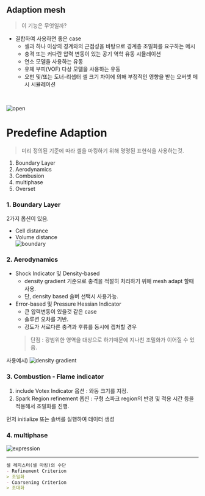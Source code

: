 ## Adaption mesh
> 이 기능은 무엇일까?


+ 결합하여 사용하면 좋은 case   
    * 셀과 하나 이상의 경계와의 근접성을 바탕으로 경계층 조밀화를 요구하는 메시
    * 충격 또는 커다란 압력 변동이 있는 공기 역학 유동 시뮬레이션
    * 연소 모델을 사용하는 유동
    * 유체 부피(VOF) 다상 모델을 사용하는 유동
    * 오펀 및/또는 도너-리셉터 셀 크기 차이에 의해 부정적인 영향을 받는 오버셋 메시 시뮬레이션
<br>

![open](https://ansyshelp.ansys.com/Views/Secured/corp/v231/en/flu_ug/graphics/g_flu_ug_auto_adaption.png)

#  Predefine Adaption 
> 미리 정의된 기준에 따라 셀을 마킹하기 위해 명명된 표현식을 사용하는것.
1. Boundary Layer
2. Aerodynamics
3. Combusion
4. multiphase
5. Overset

### 1. Boundary Layer
2가지 옵션이 있음.
- Cell distance
- Volume distance    
![boundary](https://ansyshelp.ansys.com/Views/Secured/corp/v231/ko/flu_ug/graphics/g_flu_ug_adapt_bound_cell_dis.png)

### 2. Aerodynamics
- Shock Indicator 및 Density-based
    * density gradient 기준으로 충격을 적절히 처리하기 위해 mesh adapt 할때 사용.    
    * 단, density based 솔버 선택시 사용가능.
- Error-based 및 Pressure Hessian Indicator     
    * 큰 압력변동이 있을것 같은 case
    * 솔루션 오차를 기반.
    * 강도가 서로다른 충격과 후류를 동시에 캡처할 경우
    > 단점 : 광범위한 영역을 대상으로 하기때문에 지나친 조밀화가 이어질 수 있음.    

사용예시)
![density gradient](https://ansyshelp.ansys.com/Views/Secured/corp/v231/ko/flu_ug/graphics/g_flu_ug_adapt_aero_reg.png)

### 3. Combustion - Flame indicator

1. include Votex Indicator 옵션 : 와동 크기를 지정.
2. Spark Region refinement 옵션 : 구형 스파크 region의 반경 및 적용 시간 등을 적용해서 조밀화를 진행.

먼저 initialize 또는 솔버를 실행하여 데이터 생성


### 4. multiphase

![expression](https://ansyshelp.ansys.com/Views/Secured/corp/v231/ko/flu_ug/graphics/g_flu_ug_adapt_vof_exp.png)

____
```md
셀 레지스터(셀 마킹)의 수단
- Refinement Criterion
> 조밀화
- Coarsening Criterion
> 조대화

```
